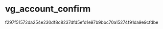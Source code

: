 vg_account_confirm
==================
f297f51572da254e230df8c8237dfd5efd1e97b9bbc70a15274f91da9e9cfdbe
